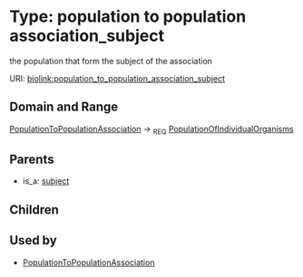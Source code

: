 
# Type: population to population association_subject


the population that form the subject of the association

URI: [biolink:population_to_population_association_subject](https://w3id.org/biolink/vocab/population_to_population_association_subject)


## Domain and Range

[PopulationToPopulationAssociation](PopulationToPopulationAssociation.md) ->  <sub>REQ</sub> [PopulationOfIndividualOrganisms](PopulationOfIndividualOrganisms.md)

## Parents

 *  is_a: [subject](subject.md)

## Children


## Used by

 * [PopulationToPopulationAssociation](PopulationToPopulationAssociation.md)

